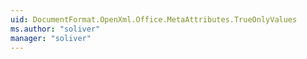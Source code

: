 ```yaml
---
uid: DocumentFormat.OpenXml.Office.MetaAttributes.TrueOnlyValues
ms.author: "soliver"
manager: "soliver"
---
```

